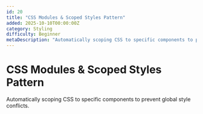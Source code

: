 ```yaml
---
id: 20
title: "CSS Modules & Scoped Styles Pattern"
added: 2025-10-10T00:00:00Z
category: Styling
difficulty: Beginner
metaDescription: "Automatically scoping CSS to specific components to prevent global style conflicts."
---
```


# CSS Modules & Scoped Styles Pattern

Automatically scoping CSS to specific components to prevent global style conflicts.
